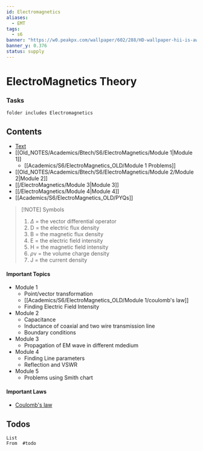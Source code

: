 ```yaml
---
id: Electromagnetics
aliases:
  - EMT
tags:
  - s6
banner: "https://w0.peakpx.com/wallpaper/602/288/HD-wallpaper-hii-is-awarded-electromagnetic-spectrum-contract-to-support.jpg"
banner_y: 0.376
status: supply
---
```


# ElectroMagnetics Theory

### Tasks

```task
folder includes Electromagnetics
```

## Contents

- [Text](https://drive.google.com/file/d/1lFXMNLvuTDy1JrL4NnVrQtpwg9xTWLt3/view?usp=drive_link)
- [[Old_NOTES/Academics/Btech/S6/ElectroMagnetics/Module 1|Module 1]]
  - [[Academics/S6/ElectroMagnetics_OLD/Module 1 Problems]]
- [[Old_NOTES/Academics/Btech/S6/ElectroMagnetics/Module 2/Module 2|Module 2]]
- [[/ElectroMagnetics/Module 3|Module 3]]
- [[/ElectroMagnetics/Module 4|Module 4]]
- [[Academics/S6/ElectroMagnetics_OLD/PYQs]]

> [!NOTE] Symbols
>
> 1. $\Delta$ = the vector differential operator
> 2. D = the electric flux density
> 3. B = the magnetic flux density
> 4. E = the electric field intensity
> 5. H = the magnetic field intensity
> 6. $\rho$v = the volume charge density
> 7. J = the current density

#### Important Topics

- Module 1
  - Point/vector transformation
  - [[Academics/S6/ElectroMagnetics_OLD/Module 1/coulomb's law]]
  - Finding Electric Field Intensity
- Module 2
  - Capacitance
  - Inductance of coaxial and two wire transmission line
  - Boundary conditions
- Module 3
  - Propagation of EM wave in different mdedium
- Module 4
  - Finding Line parameters
  - Reflection and VSWR
- Module 5
  - Problems using Smith chart

#### Important Laws

- [Coulomb's law](Academics/S6/ElectroMagnetics_OLD/Module%201/coulomb's%20law.md)

## Todos

```dataview
List
From  #todo
```
